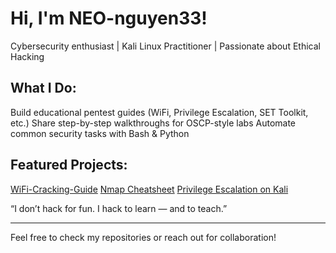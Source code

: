 # Hi, I'm NEO-nguyen33!

Cybersecurity enthusiast | Kali Linux Practitioner | Passionate about Ethical Hacking

## What I Do:
Build educational pentest guides (WiFi, Privilege Escalation, SET Toolkit, etc.)
Share step-by-step walkthroughs for OSCP-style labs
Automate common security tasks with Bash & Python


## Featured Projects:
[WiFi-Cracking-Guide](https://github.com/NEO-nguyen33/WiFi-Cracking-Guide-For-Educational-Use-Only)
[Nmap Cheatsheet](...)
[Privilege Escalation on Kali](...)


“I don’t hack for fun. I hack to learn — and to teach.”


---

Feel free to check my repositories or reach out for collaboration!
